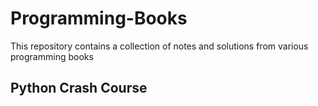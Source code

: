# Programming-Books
This repository contains a collection of notes and solutions from various programming books

## Python Crash Course
